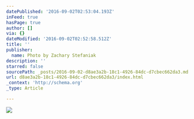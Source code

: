 ```yaml
---
datePublished: '2016-09-02T02:53:04.193Z'
inFeed: true
hasPage: true
author: []
via: {}
dateModified: '2016-09-02T02:52:58.512Z'
title: ''
publisher:
  name: Photo by Zachary Stefaniak
description: ''
starred: false
sourcePath: _posts/2016-09-02-d8ae3a2b-18c1-4926-84dc-d7cbec662da3.md
url: d8ae3a2b-18c1-4926-84dc-d7cbec662da3/index.html
_context: 'http://schema.org'
_type: Article

---
```

![](https://the-grid-user-content.s3-us-west-2.amazonaws.com/27acd3f4-13d7-494e-9002-30a2e43bbfc1.jpg)